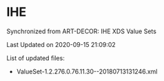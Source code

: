 # IHE 

Synchronized from ART-DECOR: IHE XDS Value Sets

Last Updated on 2020-09-15 21:09:02

List of updated files:
* ValueSet-1.2.276.0.76.11.30--20180713131246.xml
